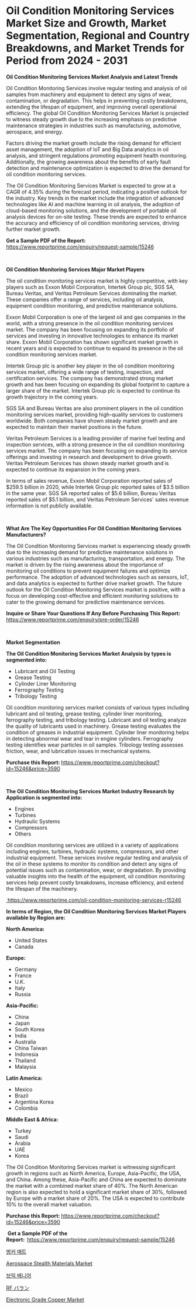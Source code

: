 <p><h1>Oil Condition Monitoring Services Market Size and Growth, Market Segmentation, Regional and Country Breakdowns, and Market Trends for Period from 2024 -  2031</h1></p><p><strong>Oil Condition Monitoring Services Market Analysis and Latest Trends</strong></p>
<p><p>Oil Condition Monitoring Services involve regular testing and analysis of oil samples from machinery and equipment to detect any signs of wear, contamination, or degradation. This helps in preventing costly breakdowns, extending the lifespan of equipment, and improving overall operational efficiency. The global Oil Condition Monitoring Services Market is projected to witness steady growth due to the increasing emphasis on predictive maintenance strategies in industries such as manufacturing, automotive, aerospace, and energy.</p><p>Factors driving the market growth include the rising demand for efficient asset management, the adoption of IoT and Big Data analytics in oil analysis, and stringent regulations promoting equipment health monitoring. Additionally, the growing awareness about the benefits of early fault detection and maintenance optimization is expected to drive the demand for oil condition monitoring services.</p><p>The Oil Condition Monitoring Services Market is expected to grow at a CAGR of 4.35% during the forecast period, indicating a positive outlook for the industry. Key trends in the market include the integration of advanced technologies like AI and machine learning in oil analysis, the adoption of cloud-based monitoring solutions, and the development of portable oil analysis devices for on-site testing. These trends are expected to enhance the accuracy and efficiency of oil condition monitoring services, driving further market growth.</p></p>
<p><strong>Get a Sample PDF of the Report:&nbsp;</strong> <a href="https://www.reportprime.com/enquiry/request-sample/15246">https://www.reportprime.com/enquiry/request-sample/15246</a></p>
<p>&nbsp;</p>
<p><strong>Oil Condition Monitoring Services Major Market Players</strong></p>
<p><p>The oil condition monitoring services market is highly competitive, with key players such as Exxon Mobil Corporation, Intertek Group plc, SGS SA, Bureau Veritas, and Veritas Petroleum Services dominating the market. These companies offer a range of services, including oil analysis, equipment condition monitoring, and predictive maintenance solutions.</p><p>Exxon Mobil Corporation is one of the largest oil and gas companies in the world, with a strong presence in the oil condition monitoring services market. The company has been focusing on expanding its portfolio of services and investing in innovative technologies to enhance its market share. Exxon Mobil Corporation has shown significant market growth in recent years and is expected to continue to expand its presence in the oil condition monitoring services market.</p><p>Intertek Group plc is another key player in the oil condition monitoring services market, offering a wide range of testing, inspection, and certification services. The company has demonstrated strong market growth and has been focusing on expanding its global footprint to capture a larger share of the market. Intertek Group plc is expected to continue its growth trajectory in the coming years.</p><p>SGS SA and Bureau Veritas are also prominent players in the oil condition monitoring services market, providing high-quality services to customers worldwide. Both companies have shown steady market growth and are expected to maintain their market positions in the future.</p><p>Veritas Petroleum Services is a leading provider of marine fuel testing and inspection services, with a strong presence in the oil condition monitoring services market. The company has been focusing on expanding its service offerings and investing in research and development to drive growth. Veritas Petroleum Services has shown steady market growth and is expected to continue its expansion in the coming years.</p><p>In terms of sales revenue, Exxon Mobil Corporation reported sales of $259.5 billion in 2020, while Intertek Group plc reported sales of $3.5 billion in the same year. SGS SA reported sales of $5.6 billion, Bureau Veritas reported sales of $5.1 billion, and Veritas Petroleum Services' sales revenue information is not publicly available.</p></p>
<p>&nbsp;</p>
<p><strong>What Are The Key Opportunities For Oil Condition Monitoring Services Manufacturers?</strong></p>
<p><p>The Oil Condition Monitoring Services market is experiencing steady growth due to the increasing demand for predictive maintenance solutions in various industries such as manufacturing, transportation, and energy. The market is driven by the rising awareness about the importance of monitoring oil conditions to prevent equipment failures and optimize performance. The adoption of advanced technologies such as sensors, IoT, and data analytics is expected to further drive market growth. The future outlook for the Oil Condition Monitoring Services market is positive, with a focus on developing cost-effective and efficient monitoring solutions to cater to the growing demand for predictive maintenance services.</p></p>
<p><strong>Inquire or Share Your Questions If Any Before Purchasing This Report:</strong> <a href="https://www.reportprime.com/enquiry/pre-order/15246">https://www.reportprime.com/enquiry/pre-order/15246</a></p>
<p>&nbsp;</p>
<p><strong>Market Segmentation</strong></p>
<p><strong>The Oil Condition Monitoring Services Market Analysis by types is segmented into:</strong></p>
<p><ul><li>Lubricant and Oil Testing</li><li>Grease Testing</li><li>Cylinder Liner Monitoring</li><li>Ferrography Testing</li><li>Tribology Testing</li></ul></p>
<p><p>Oil condition monitoring services market consists of various types including lubricant and oil testing, grease testing, cylinder liner monitoring, ferrography testing, and tribology testing. Lubricant and oil testing analyze the quality of lubricants used in machinery. Grease testing evaluates the condition of greases in industrial equipment. Cylinder liner monitoring helps in detecting abnormal wear and tear in engine cylinders. Ferrography testing identifies wear particles in oil samples. Tribology testing assesses friction, wear, and lubrication issues in mechanical systems.</p></p>
<p><strong>Purchase this Report:&nbsp;</strong><a href="https://www.reportprime.com/checkout?id=15246&price=3590">https://www.reportprime.com/checkout?id=15246&price=3590</a></p>
<p>&nbsp;</p>
<p><strong>The Oil Condition Monitoring Services Market Industry Research by Application is segmented into:</strong></p>
<p><ul><li>Engines</li><li>Turbines</li><li>Hydraulic Systems</li><li>Compressors</li><li>Others</li></ul></p>
<p><p>Oil condition monitoring services are utilized in a variety of applications including engines, turbines, hydraulic systems, compressors, and other industrial equipment. These services involve regular testing and analysis of the oil in these systems to monitor its condition and detect any signs of potential issues such as contamination, wear, or degradation. By providing valuable insights into the health of the equipment, oil condition monitoring services help prevent costly breakdowns, increase efficiency, and extend the lifespan of the machinery.</p></p>
<p><a href="https://www.reportprime.com/oil-condition-monitoring-services-r15246">&nbsp;https://www.reportprime.com/oil-condition-monitoring-services-r15246</a></p>
<p><strong>In terms of Region, the Oil Condition Monitoring Services Market Players available by Region are:</strong></p>
<p>
    <p> <strong> North America: </strong>
        <ul>
            <li>United States</li>
            <li>Canada</li>
        </ul>
        </p> 
    <p> <strong> Europe: </strong>
        <ul>
            <li>Germany</li>
            <li>France</li>
            <li>U.K.</li>
            <li>Italy</li>
            <li>Russia</li>
        </ul>
        </p> 
    <p> <strong> Asia-Pacific: </strong>
        <ul>
            <li>China</li>
            <li>Japan</li>
            <li>South Korea</li>
            <li>India</li>
            <li>Australia</li>
            <li>China Taiwan</li>
            <li>Indonesia</li>
            <li>Thailand</li>
            <li>Malaysia</li>
        </ul>
        </p> 
    <p> <strong> Latin America: </strong>
        <ul>
            <li>Mexico</li>
            <li>Brazil</li>
            <li>Argentina Korea</li>
            <li>Colombia</li>
        </ul>
        </p> 
    <p> <strong> Middle East & Africa: </strong>
        <ul>
            <li>Turkey</li>
            <li>Saudi</li>
            <li>Arabia</li>
            <li>UAE</li>
            <li>Korea</li>
        </ul>
    </p>
    </p>
<p><p>The Oil Condition Monitoring Services market is witnessing significant growth in regions such as North America, Europe, Asia-Pacific, the USA, and China. Among these, Asia-Pacific and China are expected to dominate the market with a combined market share of 40%. The North American region is also expected to hold a significant market share of 30%, followed by Europe with a market share of 20%. The USA is expected to contribute 10% to the overall market valuation.</p></p>
<p><strong>Purchase this Report: </strong><a href="https://www.reportprime.com/checkout?id=15246&price=3590">https://www.reportprime.com/checkout?id=15246&price=3590</a></p>
<p>&nbsp;<strong>Get a Sample PDF of the Report:&nbsp;&nbsp;</strong><a href="https://www.reportprime.com/enquiry/request-sample/15246">https://www.reportprime.com/enquiry/request-sample/15246</a></p>
<p><strong></strong></p>
<p><p><a href="https://medium.com/@sherlock567567/%EB%B2%99%EC%BB%A4-%EB%A7%A4%ED%8A%B8-%EC%8B%9C%EC%9E%A5-%EC%8B%9C%EC%9E%A5-cagr-%EC%8B%9C%EC%9E%A5-%ED%8A%B8%EB%A0%8C%EB%93%9C-%EB%B0%8F-%EC%84%B1%EC%9E%A5-%EC%A0%84%EB%9E%B5%EC%97%90-%EB%8C%80%ED%95%9C-%ED%86%B5%EC%B0%B0%EB%A0%A5-80c4e1a877f4">벙커 매트</a></p><p><a href="https://www.linkedin.com/pulse/aerospace-stealth-materials-market-share-amp-new-trends-bnpae?trackingId=GeMq6LkN68v3VTjXXM%2FdkA%3D%3D">Aerospace Stealth Materials Market</a></p><p><a href="https://medium.com/@cheddar67856/%EB%B2%BD%EB%8F%8C-%EB%B2%A0%EB%8B%88%EC%96%B4-%EC%8B%9C%EC%9E%A5-2031%EB%85%84%EA%B9%8C%EC%A7%80%EC%9D%98-%ED%8A%B8%EB%A0%8C%EB%93%9C-%EC%98%88%EC%B8%A1-%EB%B0%8F-%EA%B2%BD%EC%9F%81-%EB%B6%84%EC%84%9D-a3f42472b235">브릭 베니어</a></p><p><a href="https://medium.com/@charityrice70/rf%E3%83%90%E3%83%A9%E3%83%B3%E3%82%B9%E5%B8%82%E5%A0%B4-%E7%A8%AE%E9%A1%9E-%E3%82%A2%E3%83%97%E3%83%AA%E3%82%B1%E3%83%BC%E3%82%B7%E3%83%A7%E3%83%B3-%E5%9C%B0%E7%90%86%E3%81%AB%E3%82%88%E3%82%8B%E5%8C%85%E6%8B%AC%E7%9A%84%E3%81%AA%E8%A9%95%E4%BE%A1-352ec6bb901c">RF バラン</a></p><p><a href="https://www.linkedin.com/pulse/electronic-grade-copper-market-research-report-reveals-latest-ebcve?trackingId=wnj9bNQFF4iq6lQEBL0WTg%3D%3D">Electronic Grade Copper Market</a></p></p>